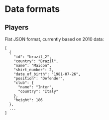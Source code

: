 # Data formats

## Players

Flat JSON format, currently based on 2010 data:

    [
      {
        "id": "brazil_2",
        "country": "Brazil",
        "name": "Maicon",
        "shirt_number": 2,
        "date_of_birth": "1981-07-26",
        "position": "Defender",
        "club": {
          "name": "Inter",
          "country": "Italy"
        },
        "height": 186
      },
      ...
    ]
